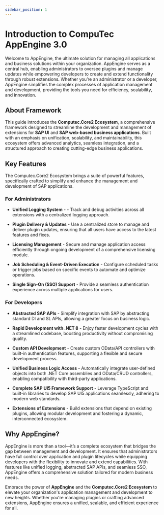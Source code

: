 ```yaml
---
sidebar_position: 1
---
```


# Introduction to CompuTec AppEngine 3.0

Welcome to AppEngine, the ultimate solution for managing all applications and business solutions within your organization. AppEngine serves as a central hub, enabling administrators to oversee plugins and manage updates while empowering developers to create and extend functionality through robust extensions. Whether you’re an administrator or a developer, AppEngine simplifies the complex processes of application management and development, providing the tools you need for efficiency, scalability, and innovation.

## About Framework

This guide introduces the **Computec.Core2 Ecosystem**, a comprehensive framework designed to streamline the development and management of extensions for **SAP UI** and **SAP web-based business applications**. Built with an emphasis on unification, scalability, and maintainability, this ecosystem offers advanced analytics, seamless integration, and a structured approach to creating cutting-edge business applications.

## Key Features

The Computec.Core2 Ecosystem brings a suite of powerful features, specifically crafted to simplify and enhance the management and development of SAP applications.

### For Administrators

- **Unified Logging System** - - Track and debug activities across all extensions with a centralized logging approach.

- **Plugin Delivery & Updates** - Use a centralized store to manage and deliver plugin updates, ensuring that all users have access to the latest features and fixes.

- **Licensing Management** - Secure and manage application access efficiently through ongoing development of a comprehensive licensing module.

- **Job Scheduling & Event-Driven Execution** - Configure scheduled tasks or trigger jobs based on specific events to automate and optimize operations.

- **Single Sign-On (SSO) Support** - Provide a seamless authentication experience across multiple applications for users.

### For Developers

- **Abstracted SAP APIs** - Simplify integration with SAP by abstracting standard DI and SL APIs, allowing a greater focus on business logic.

- **Rapid Development with .NET 8** - Enjoy faster development cycles with a streamlined codebase, boosting productivity without compromising quality.

- **Custom API Development** - Create custom OData/API controllers with built-in authentication features, supporting a flexible and secure development process.

- **Unified Business Logic Access** - Automatically integrate user-defined objects into both .NET Core assemblies and OData/CRUD controllers, enabling compatibility with third-party applications.

- **Complete SAP UI5 Framework Support** - Leverage TypeScript and built-in libraries to develop SAP UI5 applications seamlessly, adhering to modern web standards.

- **Extensions of Extensions** - Build extensions that depend on existing plugins, allowing modular development and fostering a dynamic, interconnected ecosystem.

## Why AppEngine?

AppEngine is more than a tool—it’s a complete ecosystem that bridges the gap between management and development. It ensures that administrators have full control over application and plugin lifecycles while equipping developers with the flexibility to innovate and extend capabilities. With features like unified logging, abstracted SAP APIs, and seamless SSO, AppEngine offers a comprehensive solution tailored for modern business needs.

Embrace the power of **AppEngine** and the **Computec.Core2 Ecosystem** to elevate your organization's application management and development to new heights. Whether you're managing plugins or crafting advanced extensions, AppEngine ensures a unified, scalable, and efficient experience for all.
